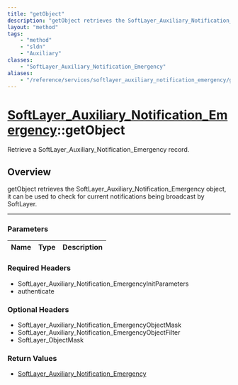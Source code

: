 ```yaml
---
title: "getObject"
description: "getObject retrieves the SoftLayer_Auxiliary_Notification_Emergency object, it can be used to check for current notificat... "
layout: "method"
tags:
    - "method"
    - "sldn"
    - "Auxiliary"
classes:
    - "SoftLayer_Auxiliary_Notification_Emergency"
aliases:
    - "/reference/services/softlayer_auxiliary_notification_emergency/getObject"
---
```

# [SoftLayer_Auxiliary_Notification_Emergency](/reference/services/SoftLayer_Auxiliary_Notification_Emergency)::getObject

Retrieve a SoftLayer_Auxiliary_Notification_Emergency record.


## Overview 
getObject retrieves the SoftLayer_Auxiliary_Notification_Emergency object, it can be used to check for current notifications being broadcast by SoftLayer. 

-----

### Parameters 
|Name | Type | Description |
| --- | --- | --- |


### Required Headers
* SoftLayer_Auxiliary_Notification_EmergencyInitParameters
* authenticate


### Optional Headers
* SoftLayer_Auxiliary_Notification_EmergencyObjectMask
* SoftLayer_Auxiliary_Notification_EmergencyObjectFilter
* SoftLayer_ObjectMask

### Return Values
* <a href='/reference/datatypes/SoftLayer_Auxiliary_Notification_Emergency'>SoftLayer_Auxiliary_Notification_Emergency </a>




